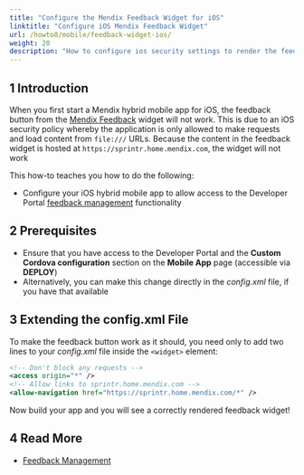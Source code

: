 ```yaml
---
title: "Configure the Mendix Feedback Widget for iOS"
linktitle: "Configure iOS Mendix Feedback Widget"
url: /howto8/mobile/feedback-widget-ios/
weight: 20
description: "How to configure ios security settings to render the feedback widget's content"
---
```


## 1 Introduction

When you first start a Mendix hybrid mobile app for iOS, the feedback button from the [Mendix Feedback](/appstore/modules/mendix-feedback/) widget will not work. This is due to an iOS security policy whereby the application is only allowed to make requests and load content from `file:///` URLs. Because the content in the feedback widget is hosted at `https://sprintr.home.mendix.com`, the widget will not work 

This how-to teaches you how to do the following:

* Configure your iOS hybrid mobile app to allow access to the Developer Portal [feedback management](/developerportal/app-insights/feedback/) functionality

## 2 Prerequisites

* Ensure that you have access to the Developer Portal and the **Custom Cordova configuration** section on the **Mobile App** page (accessible via **DEPLOY**)
* Alternatively, you can make this change directly in the *config.xml* file, if you have that available

## 3 Extending the config.xml File

To make the feedback button work as it should, you need only to add two lines to your *config.xml* file inside the `<widget>` element:

```xml
<!-- Don't block any requests -->
<access origin="*" />
<!-- Allow links to sprintr.home.mendix.com -->
<allow-navigation href="https://sprintr.home.mendix.com/*" />
```

Now build your app and you will see a correctly rendered feedback widget! 

## 4 Read More

* [Feedback Management](/developerportal/app-insights/feedback/)
